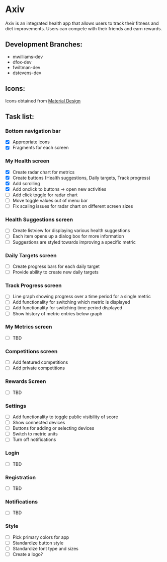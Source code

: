 # Axiv
Axiv is an integrated health app that allows users to track their fitness and
diet improvements. Users can compete with their friends and earn rewards.
## Development Branches:
* mwilliams-dev
* dfox-dev
* fwiltman-dev
* dstevens-dev
## Icons:
Icons obtained from [Material Design](https://material.io/tools/icons/)
## Task list:
### Bottom navigation bar
- [x] Appropriate icons
- [x] Fragments for each screen
### My Health screen
- [x] Create radar chart for metrics
- [x] Create buttons (Health suggestions, Daily targets, Track progress)
- [x] Add scrolling
- [x] Add onclick to buttons -> open new activities
- [ ] Add click toggle for radar chart
- [ ] Move toggle values out of menu bar
- [ ] Fix scaling issues for radar chart on different screen sizes
### Health Suggestions screen
- [ ] Create listview for displaying various health suggestions
- [ ] Each item opens up a dialog box for more information
- [ ] Suggestions are styled towards improving a specific metric
### Daily Targets screen
- [ ] Create progress bars for each daily target
- [ ] Provide ability to create new daily targets
### Track Progress screen
- [ ] Line graph showing progress over a time period for a single metric 
- [ ] Add functionality for switching which metric is displayed
- [ ] Add functionality for switching time period displayed
- [ ] Show history of metric entries below graph
### My Metrics screen
- [ ] TBD
### Competitions screen
- [ ] Add featured competitions
- [ ] Add private competitions
### Rewards Screen
- [ ] TBD
### Settings
- [ ] Add functionality to toggle public visibility of score
- [ ] Show connected devices
- [ ] Buttons for adding or selecting devices
- [ ] Switch to metric units
- [ ] Turn off notifications
### Login
- [ ] TBD
### Registration
- [ ] TBD
### Notifications
- [ ] TBD
### Style
- [ ] Pick primary colors for app
- [ ] Standardize button style
- [ ] Standardize font type and sizes
- [ ] Create a logo?
